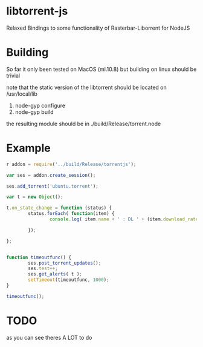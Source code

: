libtorrent-js
=============

Relaxed Bindings to some functionality of Rasterbar-Liborrent for NodeJS


Building
========

So far it only been tested on MacOS (ml.10.8) but building on linux should be trivial

note that the static version of the libtorrent should be located on /usr/local/lib


1. node-gyp configure
2. node-gyp build


the resulting module should be in ./build/Release/torrent.node


Example
=======


```js
r addon = require('../build/Release/torrentjs');

var ses = addon.create_session();

ses.add_torrent('ubuntu.torrent');

var t = new Object();

t.on_state_change = function (status) {
        status.forEach( function(item) {
                console.log( item.name + ' : DL ' + (item.download_rate/1024) + ' kb/s |' + ' UL ' + (item.upload_rate/1024) + 'kb/s');

        });

};


function timeoutfunc() {
        ses.post_torrent_updates();
        ses.test++;
        ses.get_alerts( t );
        setTimeout(timeoutfunc, 1000);
}

timeoutfunc();

```

TODO
====

as you can see theres A LOT to do
